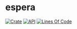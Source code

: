 # espera

[![Crate](https://img.shields.io/crates/v/espera.svg)](https://crates.io/crates/espera)
[![API](https://docs.rs/espera/badge.svg)](https://docs.rs/espera/)
[![Lines Of Code](https://tokei.rs/b1/github/andamira/espera?category=code)](https://github.com/andamira/espera)


